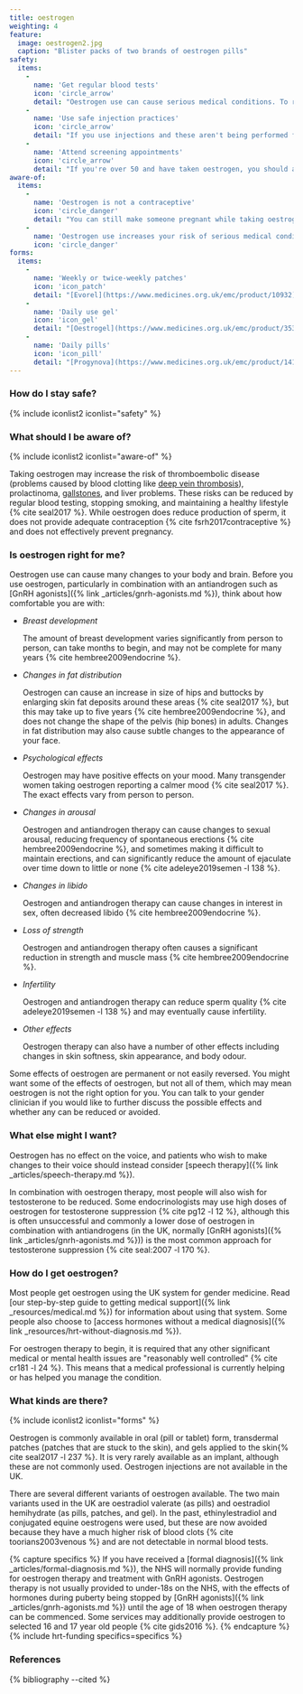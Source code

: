 ```yaml
---
title: oestrogen
weighting: 4
feature:
  image: oestrogen2.jpg
  caption: "Blister packs of two brands of oestrogen pills"
safety:
  items:
    - 
      name: 'Get regular blood tests'
      icon: 'circle_arrow' 
      detail: "Oestrogen use can cause serious medical conditions. To reduce your risk level, use oestrogen under medical supervision with [regular blood testing](/resources/blood-testing/)."
    - 
      name: 'Use safe injection practices'
      icon: 'circle_arrow'
      detail: "If you use injections and these aren't being performed for you by a nurse or doctor, read the safety information on our [self-injection page](/resources/injections/)."
    -
      name: 'Attend screening appointments'
      icon: 'circle_arrow'
      detail: "If you're over 50 and have taken oestrogen, you should attend [breast screening appointments](https://www.cancerresearchuk.org/about-cancer/cancer-symptoms/spot-cancer-early/screening/trans-and-non-binary-cancer-screening)."
aware-of:
  items:
    - 
      name: 'Oestrogen is not a contraceptive'
      icon: 'circle_danger' 
      detail: "You can still make someone pregnant while taking oestrogen. You can read more about contraceptive options for people taking oestrogen on [the FSRH website](https://www.fsrh.org/Common/Uploaded%20files/documents/contraceptive-choices-and-sexual-health-for-transgender-non-binary-people-oct-2017.pdf)."
    - 
      name: 'Oestrogen use increases your risk of serious medical conditions'
      icon: 'circle_danger'  
forms:
  items:
    - 
      name: 'Weekly or twice-weekly patches'
      icon: 'icon_patch' 
      detail: "[Evorel](https://www.medicines.org.uk/emc/product/10932) costs around £10 for a 2-4 weeks supply"
    - 
      name: 'Daily use gel'
      icon: 'icon_gel' 
      detail: "[Oestrogel](https://www.medicines.org.uk/emc/product/353) costs around £10 for a 2-8 weeks supply"
    - 
      name: 'Daily pills'
      icon: 'icon_pill' 
      detail: "[Progynova](https://www.medicines.org.uk/emc/product/1417) costs around £10 for a 1-4 weeks supply"
---
```


### How do I stay safe?

{% include iconlist2 iconlist="safety" %}

### What should I be aware of?

{% include iconlist2 iconlist="aware-of" %}

Taking oestrogen may increase the risk of thromboembolic disease (problems caused by blood clotting like [deep vein thrombosis](https://www.nhs.uk/Conditions/deep-vein-thrombosis/Pages/Introduction.aspx)), prolactinoma, [gallstones](https://www.nhs.uk/conditions/Gallstones/Pages/Introduction.aspx), and liver problems. These risks can be reduced by regular blood testing, stopping smoking, and maintaining a healthy lifestyle {% cite seal2017 %}. While oestrogen does reduce production of sperm, it does not provide adequate contraception {% cite fsrh2017contraceptive %} and does not effectively prevent pregnancy.

### Is oestrogen right for me?

Oestrogen use can cause many changes to your body and brain. Before you use oestrogen, particularly in combination with an antiandrogen such as [GnRH agonists]({% link _articles/gnrh-agonists.md %}), think about how comfortable you are with:

- *Breast development*

  The amount of breast development varies significantly from person to person, can take months to begin, and may not be complete for many years {% cite hembree2009endocrine %}. 

- *Changes in fat distribution*

  Oestrogen can cause an increase in size of hips and buttocks by enlarging skin fat deposits around these areas {% cite seal2017 %}, but this may take up to five years {% cite hembree2009endocrine %}, and does not change the shape of the pelvis (hip bones) in adults. Changes in fat distribution may also cause subtle changes to the appearance of your face.

- *Psychological effects*

  Oestrogen may have positive effects on your mood. Many transgender women taking oestrogen reporting a calmer mood {% cite seal2017 %}. The exact effects vary from person to person.

- *Changes in arousal*

  Oestrogen and antiandrogen therapy can cause changes to sexual arousal, reducing frequency of spontaneous erections {% cite hembree2009endocrine %}, and sometimes making it difficult to maintain erections, and can significantly reduce the amount of ejaculate over time down to little or none {% cite adeleye2019semen -l 138 %}.

- *Changes in libido*

  Oestrogen and antiandrogen therapy can cause changes in interest in sex, often decreased libido {% cite hembree2009endocrine %}.

- *Loss of strength*

  Oestrogen and antiandrogen therapy often causes a significant reduction in strength and muscle mass {% cite hembree2009endocrine %}.

- *Infertility*

  Oestrogen and antiandrogen therapy can reduce sperm quality {% cite adeleye2019semen -l 138 %} and may eventually cause infertility. 

- *Other effects* 

  Oestrogen therapy can also have a number of other effects including changes in skin softness, skin appearance, and body odour. 

Some effects of oestrogen are permanent or not easily reversed. You might want some of the effects of oestrogen, but not all of them, which may mean oestrogen is not the right option for you. You can talk to your gender clinician if you would like to further discuss the possible effects and whether any can be reduced or avoided.

### What else might I want?

Oestrogen has no effect on the voice, and patients who wish to make changes to their voice should instead consider [speech therapy]({% link _articles/speech-therapy.md %}).

In combination with oestrogen therapy, most people will also wish for testosterone to be reduced. Some endocrinologists may use high doses of oestrogen for testosterone suppression {% cite pg12 -l 12 %}, although this is often unsuccessful and commonly a lower dose of oestrogen in combination with antiandrogens (in the UK, normally [GnRH agonists]({% link _articles/gnrh-agonists.md %})) is the most common approach for testosterone suppression {% cite seal:2007 -l 170 %}.

### How do I get oestrogen?

Most people get oestrogen using the UK system for gender medicine. Read [our step-by-step guide to getting medical support]({% link _resources/medical.md %}) for information about using that system. Some people also choose to [access hormones without a medical diagnosis]({% link _resources/hrt-without-diagnosis.md %}).

For oestrogen therapy to begin, it is required that any other significant medical or mental health issues are "reasonably well controlled" {% cite cr181 -l 24 %}. This means that a medical professional is currently helping or has helped you manage the condition.

### What kinds are there?

{% include iconlist2 iconlist="forms" %}

Oestrogen is commonly available in oral (pill or tablet) form, transdermal patches (patches that are stuck to the skin), and gels applied to the skin{% cite seal2017 -l 237 %}. It is very rarely available as an implant, although these are not commonly used. Oestrogen injections are not available in the UK.

There are several different variants of oestrogen available. The two main variants used in the UK are oestradiol valerate (as pills) and oestradiol hemihydrate (as pills, patches, and gel). In the past, ethinylestradiol and conjugated equine oestrogens were used, but these are now avoided because they have a much higher risk of blood clots {% cite toorians2003venous %} and are not detectable in normal blood tests.

{% capture specifics %}
If you have received a [formal diagnosis]({% link _articles/formal-diagnosis.md %}), the NHS will normally provide funding for oestrogen therapy and treatment with GnRH agonists. Oestrogen therapy is not usually provided to under-18s on the NHS, with the effects of hormones during puberty being stopped by [GnRH agonists]({% link _articles/gnrh-agonists.md %}) until the age of 18 when oestrogen therapy can be commenced. Some services may additionally provide oestrogen to selected 16 and 17 year old people {% cite gids2016 %}.
{% endcapture %}
{% include hrt-funding specifics=specifics %}

### References

{% bibliography --cited %}
